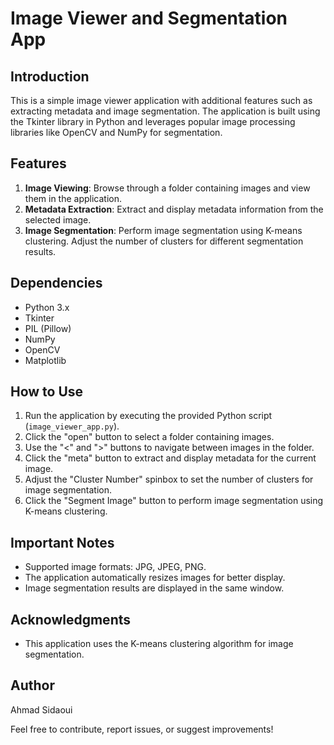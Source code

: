 # Image Viewer and Segmentation App

## Introduction
This is a simple image viewer application with additional features such as extracting metadata and image segmentation. The application is built using the Tkinter library in Python and leverages popular image processing libraries like OpenCV and NumPy for segmentation.

## Features
1. **Image Viewing**: Browse through a folder containing images and view them in the application.
2. **Metadata Extraction**: Extract and display metadata information from the selected image.
3. **Image Segmentation**: Perform image segmentation using K-means clustering. Adjust the number of clusters for different segmentation results.

## Dependencies
- Python 3.x
- Tkinter
- PIL (Pillow)
- NumPy
- OpenCV
- Matplotlib

## How to Use
1. Run the application by executing the provided Python script (`image_viewer_app.py`).
2. Click the "open" button to select a folder containing images.
3. Use the "<" and ">" buttons to navigate between images in the folder.
4. Click the "meta" button to extract and display metadata for the current image.
5. Adjust the "Cluster Number" spinbox to set the number of clusters for image segmentation.
6. Click the "Segment Image" button to perform image segmentation using K-means clustering.

## Important Notes
- Supported image formats: JPG, JPEG, PNG.
- The application automatically resizes images for better display.
- Image segmentation results are displayed in the same window.

## Acknowledgments
- This application uses the K-means clustering algorithm for image segmentation.

## Author
Ahmad Sidaoui

Feel free to contribute, report issues, or suggest improvements!
